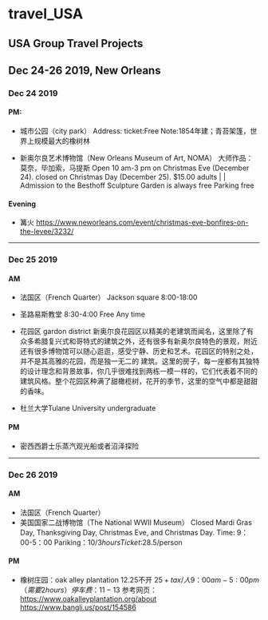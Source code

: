# travel_USA

USA Group Travel Projects
---
## Dec 24-26 2019, New Orleans

### Dec 24 2019
#### PM:
- 城市公园（city park）
Address:
ticket:Free
Note:1854年建；青苔架篷，世界上规模最大的橡树林

- 新奥尔良艺术博物馆（New Orleans Museum of Art, NOMA）
大师作品：莫奈，毕加索，马提斯
Open 10 am-3 pm on Christmas Eve (December 24).
closed on Christmas Day (December 25).
$15.00 adults | | Admission to the Besthoff Sculpture Garden is always free
Parking free
#### Evening
- 篝火
https://www.neworleans.com/event/christmas-eve-bonfires-on-the-levee/3232/

---
### Dec 25 2019
#### AM

- 法国区（French Quarter）
Jackson square
8:00-18:00

- 圣路易斯教堂
8:30-4:00
Free
Any time


- 花园区 gardon district
新奥尔良花园区以精美的老建筑而闻名，这里除了有众多希腊复兴式和哥特式的建筑之外，还有很多有新奥尔良特色的景观，附近还有很多博物馆可以随心逛逛，感受宁静、历史和艺术。花园区的特别之处，并不是其高雅的花园，而是独一无二的
建筑。这里的房子，每一座都有其独特的设计理念和背景故事，你几乎很难找到两栋一模一样的，它们代表着不同的建筑风格。整个花园区种满了甜橄榄树，花开的季节，这里的空气中都是甜甜的香味。

- 杜兰大学Tulane University undergraduate 

#### PM
- 密西西爵士乐蒸汽观光船或者沼泽探险

---
### Dec 26 2019
#### AM
- 法国区（French Quarter）
- 美国国家二战博物馆（The National WWII Museum）
Closed Mardi Gras Day, Thanksgiving Day, Christmas Eve, and Christmas Day.
 Time: 9：00-5：00
Pariking：$10/3hours
Ticket:$28.5/person

#### PM
- 橡树庄园：oak alley plantation
12.25不开
$25+tax /人
9：00am -5:00 pm（需要2 hours）
停车费：11-13$
参考网页：https://www.oakalleyplantation.org/about
https://www.bangli.us/post/154586
